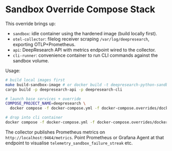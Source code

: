 # Sandbox Override Compose Stack

This override brings up:
- `sandbox`: idle container using the hardened image (build locally first).
- `otel-collector`: filelog receiver scraping `/var/log/deepresearch`, exporting OTLP+Prometheus.
- `api`: DeepResearch API with metrics endpoint wired to the collector.
- `cli-runner`: convenience container to run CLI commands against the sandbox volume.

Usage:
```bash
# build local images first
make build-sandbox-image # or docker build -t deepresearch-python-sandbox:latest ...
cargo build -p deepresearch-api -p deepresearch-cli

# launch base services + override
COMPOSE_PROJECT_NAME=deepresearch \
  docker compose -f docker-compose.yml -f docker-compose.overrides/docker-compose.sandbox.yml up -d

# drop into cli container
docker compose -f docker-compose.yml -f docker-compose.overrides/docker-compose.sandbox.yml run --rm cli-runner bash
```

The collector publishes Prometheus metrics on `http://localhost:9464/metrics`. Point Prometheus or Grafana Agent at that endpoint to visualise `telemetry_sandbox_failure_streak` etc.
